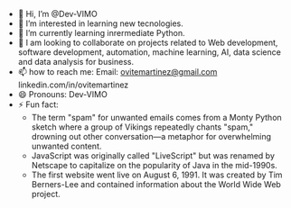 - 👋 Hi, I’m @Dev-VIMO
- 👀 I’m interested in learning new tecnologies.
- 🌱 I’m currently learning inrermediate Python.
- 💞️ I am looking to collaborate on projects related to Web development, software development, automation, machine learning, AI, data science and data analysis for business.
- 📫 how to reach me: Email: ovitemartinez@gmail.com   linkedin.com/in/ovitemartinez
- 😄 Pronouns: Dev-VIMO
- ⚡ Fun fact:
  * The term "spam" for unwanted emails comes from a Monty Python sketch where a group of Vikings repeatedly chants "spam," drowning out other conversation—a metaphor for overwhelming unwanted content.
  * JavaScript was originally called "LiveScript" but was renamed by Netscape to capitalize on the popularity of Java in the mid-1990s.
  * The first website went live on August 6, 1991. It was created by Tim Berners-Lee and contained information about the World Wide Web project.

<!---
Dev-VIMO/Dev-VIMO is a ✨ special ✨ repository because its `README.md` (this file) appears on your GitHub profile.
You can click the Preview link to take a look at your changes.
--->

